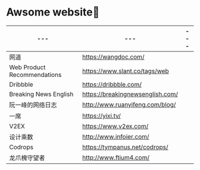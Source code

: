 # Awsome website🙌

| ---                         | ---                              | ---  |
| --------------------------- | -------------------------------- | ---- |
| 网道                        | https://wangdoc.com/             |      |
| Web Product Recommendations | https://www.slant.co/tags/web    |      |
| Dribbble                    | https://dribbble.com/            |      |
| Breaking News English       | https://breakingnewsenglish.com/ |      |
| 阮一峰的网络日志            | http://www.ruanyifeng.com/blog/  |      |
| 一席                        | https://yixi.tv/                 |      |
| V2EX                        | https://www.v2ex.com/            |      |
| 设计乘数                    | http://www.infoier.com/          |      |
| Codrops                     | https://tympanus.net/codrops/    |      |
| 龙爪槐守望者                | http://www.ftium4.com/           |      |


